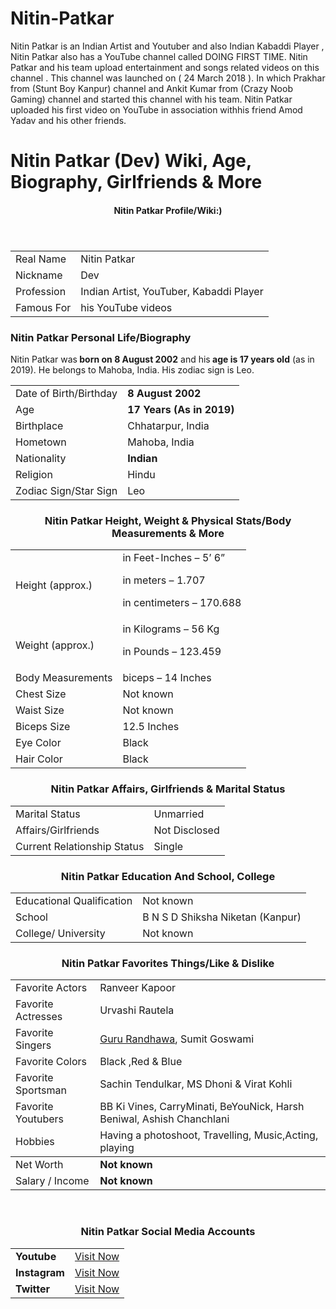 # Nitin-Patkar
Nitin Patkar is an Indian Artist and Youtuber and also Indian Kabaddi Player , Nitin Patkar also has a YouTube channel called DOING FIRST TIME. Nitin Patkar and his team upload entertainment and songs related videos on this channel . This channel was launched on ( 24 March 2018 ). In which Prakhar from (Stunt Boy Kanpur) channel and Ankit Kumar from (Crazy Noob Gaming) channel and started this channel with his team. Nitin Patkar uploaded his first video on YouTube in association withhis friend Amod Yadav and his other friends.
<h1><span style="color: var(--color-text);">Nitin Patkar (Dev) Wiki, Age, Biography, Girlfriends & More</span></h1>
<div class="inside-article"><header class="entry-header">
<h4>Nitin Patkar Profile/Wiki:)</h4>
</header></div>
<table>
<tbody>
<tr>
<td>Real Name</td>
<td>Nitin Patkar</td>
</tr>
<tr>
<td>Nickname</td>
<td>Dev</td>
</tr>
<tr>
<td>Profession</td>
<td>Indian Artist, YouTuber, Kabaddi Player</td>
</tr>
<tr>
<td>Famous For</td>
<td>his YouTube videos</td>
</tr>
</tbody>
</table>
<h3>Nitin Patkar Personal Life/Biography</h3>
Nitin Patkar was<b> born on 8 August 2002</b> and his<b> age is 17 years old</b> (as in 2019). He belongs to Mahoba, India. His zodiac sign is Leo.
<table>
<tbody>
<tr>
<td>Date of Birth/Birthday</td>
<td><b>8 August 2002</b></td>
</tr>
<tr>
<td>Age</td>
<td><strong>17 Years (As in 2019)</strong></td>
</tr>
<tr>
<td>Birthplace</td>
<td>Chhatarpur, India</td>
</tr>
<tr>
<td>Hometown</td>
<td>Mahoba, India</td>
</tr>
<tr>
<td>Nationality</td>
<td><b>Indian</b></td>
</tr>
<tr>
<td>Religion</td>
<td>Hindu</td>
</tr>
<tr>
<td>Zodiac Sign/Star Sign</td>
<td>Leo</td>
</tr>
</tbody>
</table>
<div style="clear: both; text-align: center;">
<h3>Nitin Patkar Height, Weight & Physical Stats/Body Measurements & More</h3>
<div></div>
<table>
<tbody>
<tr>
<td>Height (approx.)</td>
<td>in Feet-Inches – 5’ 6”

in meters – 1.707

in centimeters – 170.688</td>
</tr>
<tr>
<td>Weight (approx.)</td>
<td>in Kilograms – 56 Kg

in Pounds – 123.459</td>
</tr>
<tr>
<td>Body Measurements</td>
<td>biceps – 14 Inches</td>
</tr>
<tr>
<td>Chest Size</td>
<td>Not known</td>
</tr>
<tr>
<td>Waist Size</td>
<td>Not known</td>
</tr>
<tr>
<td>Biceps Size</td>
<td>12.5 Inches</td>
</tr>
<tr>
<td>Eye Color</td>
<td>Black</td>
</tr>
<tr>
<td>Hair Color</td>
<td>Black</td>
</tr>
</tbody>
</table>
<h3>Nitin Patkar Affairs, Girlfriends & Marital Status</h3>
<table>
<tbody>
<tr>
<td>Marital Status</td>
<td>Unmarried</td>
</tr>
<tr>
<td>Affairs/Girlfriends</td>
<td>Not Disclosed</td>
</tr>
<tr>
<td>Current Relationship Status</td>
<td>Single</td>
</tr>
</tbody>
</table>
<h3>Nitin Patkar Education And School, College</h3>
<div></div>
<table>
<tbody>
<tr>
<td>Educational Qualification</td>
<td>Not known</td>
</tr>
<tr>
<td>School</td>
<td>B N S D Shiksha Niketan (Kanpur)</td>
</tr>
<tr>
<td>College/ University</td>
<td>Not known</td>
</tr>
</tbody>
</table>
<h3>Nitin Patkar Favorites Things/Like & Dislike</h3>
<table>
<tbody>
<tr>
<td>Favorite Actors</td>
<td>Ranveer Kapoor</td>
</tr>
<tr>
<td>Favorite Actresses</td>
<td>Urvashi Rautela</td>
</tr>
<tr>
<td>Favorite Singers</td>
<td><a href="https://www.namesbiography.com/2019/01/guru-randhawa.html" target="_blank" rel="noopener noreferrer">Guru Randhawa</a>, Sumit Goswami</td>
</tr>
<tr>
<td>Favorite Colors</td>
<td>Black ,Red & Blue</td>
</tr>
<tr>
<td>Favorite Sportsman</td>
<td>Sachin Tendulkar, MS Dhoni & Virat Kohli</td>
</tr>
<tr>
<td>Favorite Youtubers</td>
<td>BB Ki Vines, CarryMinati, BeYouNick, Harsh Beniwal, Ashish Chanchlani</td>
</tr>
<tr>
<td>Hobbies</td>
<td>Having a photoshoot, Travelling, Music,Acting, playing</td>
</tr>
</tbody>
<tbody>
<tr>
<td>Net Worth</td>
<td><b>Not known</b></td>
</tr>
<tr>
<td>Salary / Income</td>
<td><b>Not known</b></td>
</tr>
</tbody>
</table>
 
<h3>Nitin Patkar Social Media Accounts</h3>
<table>
<tbody>
<tr>
<td><strong>Youtube</strong></td>
<td><a href="https://www.youtube.com/channel/UCcegQ6GRv3PWIHX-Zkkk29Q" target="_blank" rel="nofollow noopener noreferrer">Visit Now</a></td>
</tr>
<tr>
<td><strong>Instagram</strong></td>
<td><a href="https://www.instagram.com/nnitinpatkar/" target="_blank" rel="nofollow noopener noreferrer">Visit Now</a></td>
</tr>
<tr>
<td><b>Twitter</b></td>
<td><a href="https://mobile.twitter.com/NNitinpatkar" target="_blank" rel="nofollow noopener noreferrer">Visit Now</a></td>
</tr>
</tbody>
</table>
</div>

